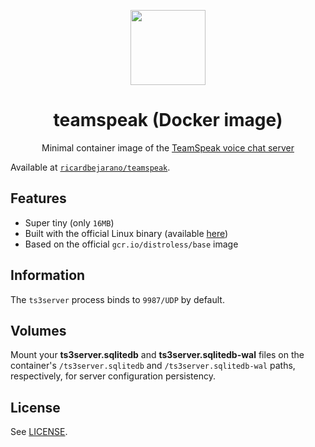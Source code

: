 <p align=center><img src=https://emojipedia-us.s3.dualstack.us-west-1.amazonaws.com/thumbs/320/apple/155/speech-balloon_1f4ac.png width=120px></p>
<h1 align=center>teamspeak (Docker image)</h1>
<p align=center>Minimal container image of the <a href=https://teamspeak.com/en/>TeamSpeak voice chat server</a></p>

Available at [`ricardbejarano/teamspeak`](https://hub.docker.com/r/ricardbejarano/teamspeak).


## Features

* Super tiny (only `16MB`)
* Built with the official Linux binary (available [here](https://teamspeak.com/en/your-download/#server))
* Based on the official `gcr.io/distroless/base` image


## Information

The `ts3server` process binds to `9987/UDP` by default.


## Volumes

Mount your **ts3server.sqlitedb** and **ts3server.sqlitedb-wal** files on the container's `/ts3server.sqlitedb` and `/ts3server.sqlitedb-wal` paths, respectively, for server configuration persistency.


## License

See [LICENSE](https://github.com/ricardbejarano/teamspeak/blob/master/LICENSE).
